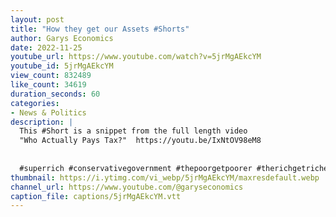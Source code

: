 ```yaml
---
layout: post
title: "How they get our Assets #Shorts"
author: Garys Economics
date: 2022-11-25
youtube_url: https://www.youtube.com/watch?v=5jrMgAEkcYM
youtube_id: 5jrMgAEkcYM
view_count: 832489
like_count: 34619
duration_seconds: 60
categories:
- News & Politics
description: |
  This #Short is a snippet from the full length video 
  "Who Actually Pays Tax?"  https://youtu.be/IxNtOV98eM8
  
  
  #superrich #conservativegovernment #thepoorgetpoorer #therichgetricher #wealthinequality #taxtherich #enoughisenough #tax avoidance
thumbnail: https://i.ytimg.com/vi_webp/5jrMgAEkcYM/maxresdefault.webp
channel_url: https://www.youtube.com/@garyseconomics
caption_file: captions/5jrMgAEkcYM.vtt
---
```

